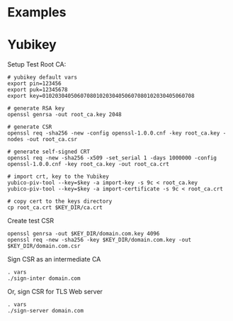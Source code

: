 # Examples

Yubikey
============

Setup Test Root CA:  
```
# yubikey default vars
export pin=123456
export puk=12345678
export key=010203040506070801020304050607080102030405060708

# generate RSA key
openssl genrsa -out root_ca.key 2048

# generate CSR
openssl req -sha256 -new -config openssl-1.0.0.cnf -key root_ca.key -nodes -out root_ca.csr

# generate self-signed CRT
openssl req -new -sha256 -x509 -set_serial 1 -days 1000000 -config openssl-1.0.0.cnf -key root_ca.key -out root_ca.crt

# import crt, key to the Yubikey
yubico-piv-tool --key=$key -a import-key -s 9c < root_ca.key
yubico-piv-tool --key=$key -a import-certificate -s 9c < root_ca.crt

# copy cert to the keys directory
cp root_ca.crt $KEY_DIR/ca.crt
```

Create test CSR
```
openssl genrsa -out $KEY_DIR/domain.com.key 4096
openssl req -new -sha256 -key $KEY_DIR/domain.com.key -out $KEY_DIR/domain.com.csr
```

Sign CSR as an intermediate CA
```
. vars
./sign-inter domain.com
```

Or, sign CSR for TLS Web server
```
. vars
./sign-server domain.com
```
